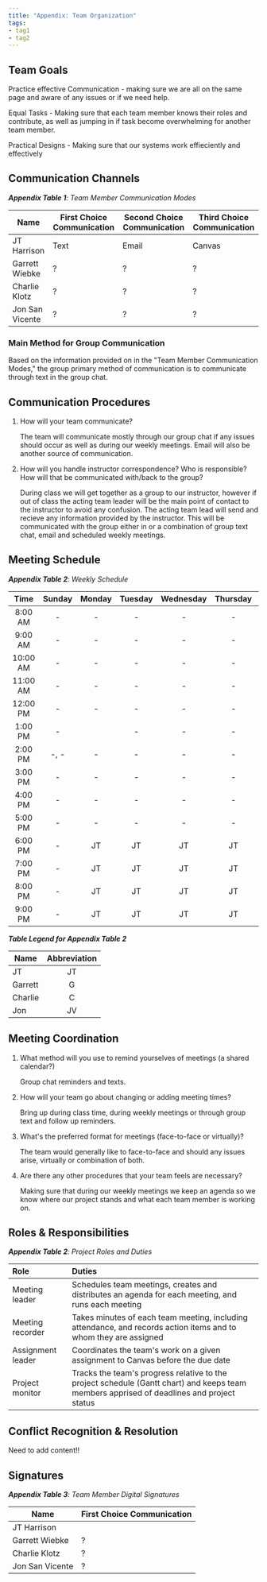 ```yaml
---
title: "Appendix: Team Organization"
tags:
- tag1
- tag2
---
```


## Team Goals

Practice effective Communication - making sure we are all on the same page and aware of any issues or if we need help.

Equal Tasks - Making sure that each team member knows their roles and contribute, as well as jumping in if task become overwhelming for another team member.

Practical Designs - Making sure that our systems work effieciently and effectively


## Communication Channels

_**Appendix Table 1**: Team Member Communication Modes_

|Name                 | First Choice Communication | Second Choice Communication | Third Choice Communication |
|---------------------|----------------------------|-----------------------------|----------------------------|
|JT Harrison |  Text | Email | Canvas |
|Garrett Wiebke |  ? | ? | ? |
|Charlie Klotz |  ? | ? | ? |
|Jon San Vicente |  ? | ? | ? |

### Main Method for Group Communication

Based on the information provided on in the "Team Member Communication Modes," the group primary method of communication is to communicate through text in the group chat.
 
## Communication Procedures

1. How will your team communicate?

    The team will communicate mostly through our group chat if any issues should occur as well as during our weekly meetings. Email will also be another source of communication.

2. How will you handle instructor correspondence? Who is responsible? How will that be communicated with/back to the group?

    During class we will get together as a group to our instructor, however if out of class the acting team leader will be the main point of contact to the instructor to avoid any confusion. The acting team lead will send and recieve any information provided by the instructor. This will be communicated with the group either in or a combination of group text chat, email and scheduled weekly meetings.

## Meeting Schedule

_**Appendix Table 2**: Weekly Schedule_

| Time | Sunday | Monday | Tuesday | Wednesday | Thursday | Friday | Saturday |
| :------: | :----: | :----: | :----: | :----: | :----: | :----: | :-----: |
| 8:00 AM | - | - | - | - | - | - | - |
| 9:00 AM | - | - | - | - | - | - | - |
| 10:00 AM | - | - | - | - | - | - | - |
| 11:00 AM | - | - | - | - | - | - | - |
| 12:00 PM | - | - | - | - | - | - | - |
| 1:00 PM | - |  | - | - | - | - | - |
| 2:00 PM | -, - | - | - | - | - | - | - |
| 3:00 PM | - | - | - | - | - | - | - |
| 4:00 PM | - | - | - | - | - | - | - |
| 5:00 PM | - | - | - | - | - | - | - |
| 6:00 PM | - | JT | JT | JT | JT | JT | JT |
| 7:00 PM | - | JT | JT | JT | JT | JT | JT |
| 8:00 PM | - | JT | JT | JT | JT| JT | JT |
| 9:00 PM | - | JT | JT | JT | JT | JT | JT |

_**Table Legend for Appendix Table 2**_

| Name | Abbreviation |
| ----- | :------: |
| JT | JT |
| Garrett | G |
| Charlie | C |
| Jon | JV |


## Meeting Coordination

1. What method will you use to remind yourselves of meetings (a shared calendar?)

    Group chat reminders and texts.

1. How will your team go about changing or adding meeting times?

    Bring up during class time, during weekly meetings or through group text and follow up reminders.

1. What's the preferred format for meetings (face-to-face or virtually)?

    The team would generally like to face-to-face and should any issues arise, virtually or combination of both.
    
1. Are there any other procedures that your team feels are necessary?

    Making sure that during our weekly meetings we keep an agenda so we know where our project stands and what each team member is working on.

## Roles & Responsibilities

_**Appendix Table 2**: Project Roles and Duties_

| **Role**          | **Duties**                                                                                                                                |
| :---------------- | :---------------------------------------------------------------------------------------------------------------------------------------- |
| Meeting leader    | Schedules team meetings, creates and distributes an agenda for each meeting, and runs each meeting                                        |
| Meeting recorder  | Takes minutes of each team meeting, including attendance, and records action items and to whom they are assigned                          |
| Assignment leader | Coordinates the team's work on a given assignment to Canvas before the due date                                                           |
| Project monitor   | Tracks the team's progress relative to the project schedule (Gantt chart) and keeps team members apprised of deadlines and project status |

## Conflict Recognition & Resolution

Need to add content!!


## Signatures

_**Appendix Table 3**: Team Member Digital Signatures_

|Name                 | First Choice Communication |
|---------------------|----------------------------|
|JT Harrison |   | JTHarrison, 106 |
|Garrett Wiebke |  ? |
|Charlie Klotz |  ? |
|Jon San Vicente |  ? |

